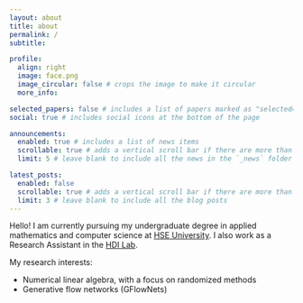 ```yaml
---
layout: about
title: about
permalink: /
subtitle:

profile:
  align: right
  image: face.png
  image_circular: false # crops the image to make it circular
  more_info:

selected_papers: false # includes a list of papers marked as "selected={true}"
social: true # includes social icons at the bottom of the page

announcements:
  enabled: true # includes a list of news items
  scrollable: true # adds a vertical scroll bar if there are more than 3 news items
  limit: 5 # leave blank to include all the news in the `_news` folder

latest_posts:
  enabled: false
  scrollable: true # adds a vertical scroll bar if there are more than 3 new posts items
  limit: 3 # leave blank to include all the blog posts
---
```


Hello! I am currently pursuing my undergraduate degree in applied mathematics and computer science at [HSE University](https://www.hse.ru/en/). I also work as a Research Assistant in the [HDI Lab](https://cs.hse.ru/en/iai/hdilab/).

My research interests:

- Numerical linear algebra, with a focus on randomized methods
- Generative flow networks (GFlowNets)
